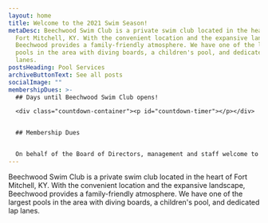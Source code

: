```yaml
---
layout: home
title: Welcome to the 2021 Swim Season!
metaDesc: Beechwood Swim Club is a private swim club located in the heart of
  Fort Mitchell, KY. With the convenient location and the expansive landscape,
  Beechwood provides a family-friendly atmosphere. We have one of the largest
  pools in the area with diving boards, a children's pool, and dedicated lap
  lanes.
postsHeading: Pool Services
archiveButtonText: See all posts
socialImage: ""
membershipDues: >-
  ## Days until Beechwood Swim Club opens!

  <div class="countdown-container"><p id="countdown-timer"></p></div>


  ## Membership Dues


  On behalf of the Board of Directors, management and staff welcome to the 2021 Beechwood Swim club Summer Swim Season. As long as the health inspection goes well we will be opening May 29th. Beechwood Swim Club is a non-profit corporation that is operated by a group of volunteers. Membership avalilable [here](https://beechwood-swim-club.netlify.app/membership).
---
```

Beechwood Swim Club is a private swim club located in the heart of Fort Mitchell, KY. With the convenient location and the expansive landscape, Beechwood provides a family-friendly atmosphere. We have one of the largest pools in the area with diving boards, a children's pool, and dedicated lap lanes.